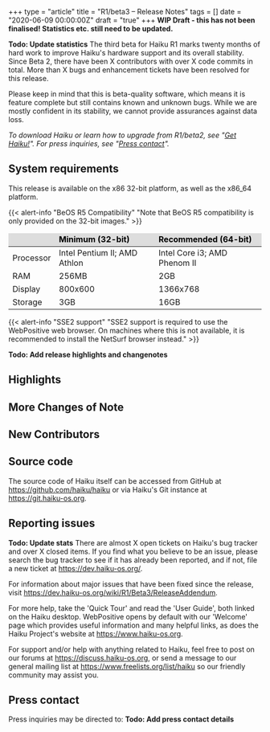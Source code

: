 +++
type = "article"
title = "R1/beta3 – Release Notes"
tags = []
date = "2020-06-09 00:00:00Z"
draft = "true"
+++
**WIP Draft - this has not been finalised! Statistics etc. still need to be updated.**

**Todo: Update statistics**
The third beta for Haiku R1 marks twenty months of hard work to improve Haiku's hardware support and its overall stability. Since Beta 2, there have been X contributors with over X code commits in total. More than X bugs and enhancement tickets have been resolved for this release.

Please keep in mind that this is beta-quality software, which means it is feature complete but still contains known and unknown bugs. While we are mostly confident in its stability, we cannot provide assurances against data loss.

*To download Haiku or learn how to upgrade from R1/beta2, see "[Get Haiku!](/get-haiku/)". For press inquiries, see "[Press contact](#press-contact)".*

## System requirements
This release is available on the x86 32-bit platform, as well as the x86_64 platform. 

{{< alert-info "BeOS R5 Compatibility" "Note that BeOS R5 compatibility is only provided on the 32-bit images." >}}

<table class="table thead-dark">
<thead style="font-weight: bold; color:black; background-color:#ddd;">
<tr><td></td><td>Minimum (32-bit)</td><td>Recommended (64-bit)</td></tr>
</thead>
<tr class="hover"><td>Processor</td><td>Intel Pentium II; AMD Athlon</td><td>Intel Core i3; AMD Phenom II</td></tr>
<tr class="hover"><td>RAM</td><td>256MB</td><td>2GB</td></tr>
<tr class="hover"><td>Display</td><td>800x600</td><td>1366x768</td></tr>
<tr class="hover"><td>Storage</td><td>3GB</td><td>16GB</td></tr>
</table>

{{< alert-info "SSE2 support" "SSE2 support is required to use the WebPositive web browser. On machines where this is not available, it is recommended to install the NetSurf browser instead." >}}

**Todo: Add release highlights and changenotes**
## Highlights

## More Changes of Note

## New Contributors

## Source code

The source code of Haiku itself can be accessed from GitHub at <https://github.com/haiku/haiku> or via Haiku's Git instance at <https://git.haiku-os.org>.

## Reporting issues
**Todo: Update stats**
There are almost X open tickets on Haiku's bug tracker and over X closed items.  If you find what you believe to be an issue, please search the bug tracker to see if it has already been reported, and if not, file a new ticket at <https://dev.haiku-os.org/>.

For information about major issues that have been fixed since the release, visit <https://dev.haiku-os.org/wiki/R1/Beta3/ReleaseAddendum>.

For more help, take the 'Quick Tour' and read the 'User Guide', both linked on the Haiku desktop. WebPositive opens by default with our 'Welcome' page which provides useful information and many helpful links, as does the Haiku Project's website at <https://www.haiku-os.org>.

For support and/or help with anything related to Haiku, feel free to post on our forums at <https://discuss.haiku-os.org>, or send a message to our general mailing list at <https://www.freelists.org/list/haiku> so our friendly community may assist you.

## Press contact

Press inquiries may be directed to:
**Todo: Add press contact details**
